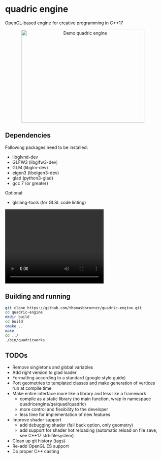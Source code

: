 # quadric engine

OpenGL-based engine for creative programming in C++17

<p align="center">
  <img width="400" height="300" src="demos/demo_cubeworld.gif" alt="Demo quadric engine">
</p>

## Dependencies
Following packages need to be installed:
* libglvnd-dev
* GLFW3 (libglfw3-dev)
* GLM (libglm-dev)
* eigen3 (libeigen3-dev)
* glad (python3-glad)
* gcc 7 (or greater)

Optional:
* glslang-tools (for GLSL code linting)

<video width="320" height="240" controls>
  <source src="vid/demo_cubeworld.mp4" type="video/mp4">
Your browser does not support the video tag.
</video>

## Building and running
```bash
git clone https://github.com/thomasbbrunner/quadric-engine.git
cd quadric-engine
mkdir build
cd build
cmake ..
make
cd ../
./bin/quadricworks
```

## TODOs
* Remove singletons and global variables
* Add right version to glad loader
* Formatting according to a standard (google style guide)
* Port geometries to templated classes and make generation of vertices run at compile time
* Make entire interface more like a library and less like a framework
    - compile as a static library (no main function, wrap in namespace quadricengine/qe/quad/quadric)
    - more control and flexibility to the developer
    - less time for implementation of new features
* Improve shader support
    - add debugging shader (fall back option, only geometry)
    - add support for shader hot reloading (automatic reload on file save, see C++17 std::filesystem)
* Clean up git history (tags)
* Re-add OpenGL ES support
* Do proper C++ casting
